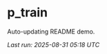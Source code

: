 # p_train

Auto-updating README demo.

<!--START_SECTION:status-->
_Last run: 2025-08-31 05:18 UTC_
<!--END_SECTION:status-->






























































































































































































































































